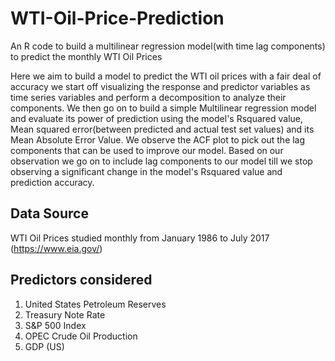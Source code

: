 # WTI-Oil-Price-Prediction
An R code to build a multilinear regression model(with time lag components) to predict the monthly WTI Oil Prices

Here we aim to build a model to predict the WTI oil prices with a fair deal of accuracy we start off visualizing the response and predictor variables as time series variables and perform a decomposition to analyze their components. We then go on to build a simple Multilinear regression model and evaluate its power of prediction using the model's Rsquared value, Mean squared error(between predicted and actual test set values) and its Mean Absolute Error Value. We observe the ACF plot to pick out the lag components that can be used to improve our model. Based on our observation we go on to include lag components to our model till we stop observing a significant change in the model's Rsquared value and prediction accuracy.

## Data Source 
WTI Oil Prices studied monthly from January 1986 to July 2017 (https://www.eia.gov/)

## Predictors considered
1. United States Petroleum Reserves
2. Treasury Note Rate
3. S&P 500 Index
4. OPEC Crude Oil Production
5. GDP (US)
